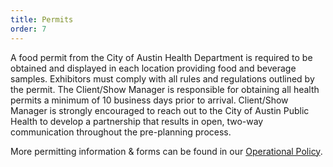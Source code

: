 ```yaml
---
title: Permits
order: 7
---
```


A food permit from the City of Austin Health Department is required to be obtained and displayed in each location providing food and beverage samples.  Exhibitors must comply with all rules and regulations outlined by the permit. The Client/Show Manager is responsible for obtaining all health permits a minimum of 10 business days prior to arrival.  Client/Show Manager is strongly encouraged to reach out to the City of Austin Public Health to develop a partnership that results in open, two-way communication throughout the pre-planning process.

More permitting information & forms can be found in our [Operational Policy](https://ops.austinconventioncenter.com/permits_and_licenses).
